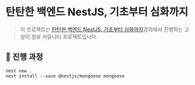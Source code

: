 # 탄탄한 백엔드 NestJS, 기초부터 심화까지

> 이 프로젝트는 [탄탄한 백엔드 NestJS, 기초부터 심화까지](https://www.inflearn.com/course/%ED%83%84%ED%83%84%ED%95%9C-%EB%B0%B1%EC%97%94%EB%93%9C-%EB%84%A4%EC%8A%A4%ED%8A%B8)강의에서 진행하는 고양이 정보 커뮤니티 프로젝트입니다.

## 🌴 진행 과정

```shell
nest new .
nest install --save @nestjs/mongoose mongoose
```

